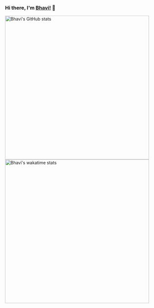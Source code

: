 ### Hi there, I'm [Bhavi!](https://bhavidhingra.dev) 👋

<!--
**bhavidhingra/bhavidhingra** is a ✨ _special_ ✨ repository because its `README.md` (this file) appears on your GitHub profile.

Here are some ideas to get you started:

- 🔭 I’m currently working on ...
- 🌱 I’m currently learning ...
- 👯 I’m looking to collaborate on ...
- 🤔 I’m looking for help with ...
- 💬 Ask me about ...
- 📫 How to reach me: ...
- 😄 Pronouns: ...
- ⚡ Fun fact: ...
-->

<a href="https://github.com/anuraghazra/github-readme-stats">
  <img align="center" width="472px" src="https://github-readme-stats.vercel.app/api?username=bhavidhingra&count_private=true&show_icons=true&theme=buefy&hide=stars,issues" alt="Bhavi's GitHub stats"/>
</a>
<a href="https://github.com/anuraghazra/github-readme-stats">
  <img align="center" width="472px" src="https://github-readme-stats.vercel.app/api/wakatime?username=bhavidhingra&theme=buefy" alt="Bhavi's wakatime stats" />
</a>
